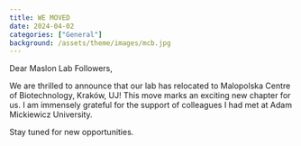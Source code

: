 ```yaml
---
title: WE MOVED
date: 2024-04-02 
categories: ["General"]
background: /assets/theme/images/mcb.jpg
---
```


Dear Maslon Lab Followers,

We are thrilled to announce that our lab has relocated to Malopolska Centre of Biotechnology, Kraków, UJ! 
This move marks an exciting new chapter for us. I am immensely grateful for the support of colleagues I had met at Adam Mickiewicz University. 

Stay tuned for new opportunities.


